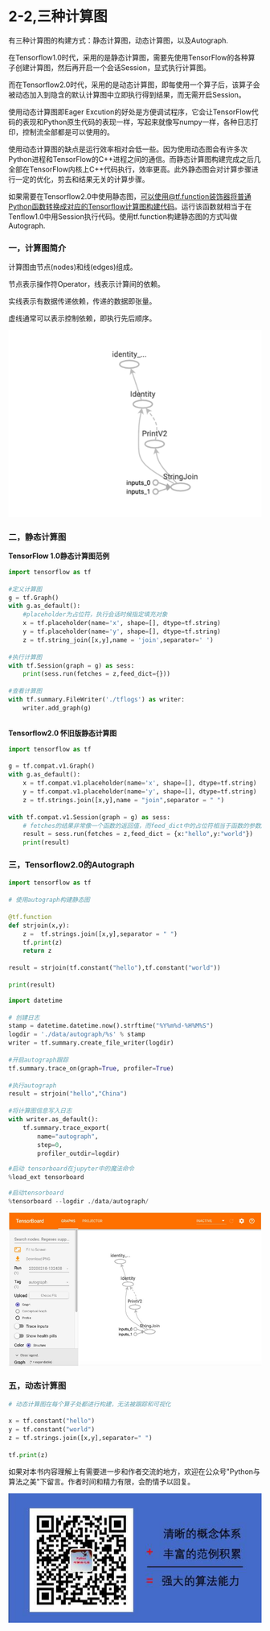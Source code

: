 # 2-2,三种计算图


有三种计算图的构建方式：静态计算图，动态计算图，以及Autograph.

在Tensorflow1.0时代，采用的是静态计算图，需要先使用TensorFlow的各种算子创建计算图，然后再开启一个会话Session，显式执行计算图。

而在Tensorflow2.0时代，采用的是动态计算图，即每使用一个算子后，该算子会被动态加入到隐含的默认计算图中立即执行得到结果，而无需开启Session。

使用动态计算图即Eager Excution的好处是方便调试程序，它会让TensorFlow代码的表现和Python原生代码的表现一样，写起来就像写numpy一样，各种日志打印，控制流全部都是可以使用的。

使用动态计算图的缺点是运行效率相对会低一些。因为使用动态图会有许多次Python进程和TensorFlow的C++进程之间的通信。而静态计算图构建完成之后几全部在TensorFlow内核上C++代码执行，效率更高。此外静态图会对计算步骤进行一定的优化，剪去和结果无关的计算步骤。

如果需要在Tensorflow2.0中使用静态图，可以使用@tf.function装饰器将普通Python函数转换成对应的Tensorflow计算图构建代码。运行该函数就相当于在Tenflow1.0中用Session执行代码。使用tf.function构建静态图的方式叫做 Autograph.


### 一，计算图简介


计算图由节点(nodes)和线(edges)组成。

节点表示操作符Operator，线表示计算间的依赖。

实线表示有数据传递依赖，传递的数据即张量。

虚线通常可以表示控制依赖，即执行先后顺序。

![](./data/strjoin_graph.png)


### 二，静态计算图

<!-- #region -->
**TensorFlow 1.0静态计算图范例**

```python
import tensorflow as tf

#定义计算图
g = tf.Graph()
with g.as_default():
    #placeholder为占位符，执行会话时候指定填充对象
    x = tf.placeholder(name='x', shape=[], dtype=tf.string)  
    y = tf.placeholder(name='y', shape=[], dtype=tf.string)
    z = tf.string_join([x,y],name = 'join',separator=' ')

#执行计算图
with tf.Session(graph = g) as sess:
    print(sess.run(fetches = z,feed_dict={}))
    
#查看计算图
with tf.summary.FileWriter('./tflogs') as writer:
    writer.add_graph(g)
   
```
<!-- #endregion -->

**Tensorflow2.0 怀旧版静态计算图**

```python
import tensorflow as tf

g = tf.compat.v1.Graph()
with g.as_default():
    x = tf.compat.v1.placeholder(name='x', shape=[], dtype=tf.string)
    y = tf.compat.v1.placeholder(name='y', shape=[], dtype=tf.string)
    z = tf.strings.join([x,y],name = "join",separator = " ")

with tf.compat.v1.Session(graph = g) as sess:
    # fetches的结果非常像一个函数的返回值，而feed_dict中的占位符相当于函数的参数序列。
    result = sess.run(fetches = z,feed_dict = {x:"hello",y:"world"})
    print(result)

```

### 三，Tensorflow2.0的Autograph

```python
import tensorflow as tf

# 使用autograph构建静态图

@tf.function
def strjoin(x,y):
    z =  tf.strings.join([x,y],separator = " ")
    tf.print(z)
    return z

result = strjoin(tf.constant("hello"),tf.constant("world"))

print(result)
```

```python
import datetime

# 创建日志
stamp = datetime.datetime.now().strftime("%Y%m%d-%H%M%S")
logdir = './data/autograph/%s' % stamp
writer = tf.summary.create_file_writer(logdir)

#开启autograph跟踪
tf.summary.trace_on(graph=True, profiler=True) 

#执行autograph
result = strjoin("hello","China")

#将计算图信息写入日志
with writer.as_default():
    tf.summary.trace_export(
        name="autograph",
        step=0,
        profiler_outdir=logdir)
```

```python
#启动 tensorboard在jupyter中的魔法命令
%load_ext tensorboard
```

```python
#启动tensorboard
%tensorboard --logdir ./data/autograph/
```

![](./data/2-2-tensorboard计算图.jpg)


### 五，动态计算图


```python
# 动态计算图在每个算子处都进行构建，无法被跟踪和可视化

x = tf.constant("hello")
y = tf.constant("world")
z = tf.strings.join([x,y],separator=" ")

tf.print(z)

```

如果对本书内容理解上有需要进一步和作者交流的地方，欢迎在公众号"Python与算法之美"下留言。作者时间和精力有限，会酌情予以回复。

![image.png](./data/Python与算法之美logo.jpg)
